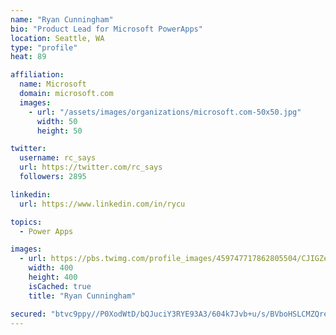 ```yaml
---
name: "Ryan Cunningham"
bio: "Product Lead for Microsoft PowerApps"
location: Seattle, WA
type: "profile"
heat: 89

affiliation:
  name: Microsoft
  domain: microsoft.com
  images:
    - url: "/assets/images/organizations/microsoft.com-50x50.jpg"
      width: 50
      height: 50

twitter:
  username: rc_says
  url: https://twitter.com/rc_says
  followers: 2895

linkedin:
  url: https://www.linkedin.com/in/rycu

topics:
  - Power Apps

images:
  - url: https://pbs.twimg.com/profile_images/459747717862805504/CJIGZejd_400x400.png
    width: 400
    height: 400
    isCached: true
    title: "Ryan Cunningham"

secured: "btvc9ppy//P0XodWtD/bQJuciY3RYE93A3/604k7Jvb+u/s/BVboHSLCMZQreX/FWXZVgrZ1LRPbxLt5/qDWOLlcpFJvGthGzByelyFCdxYqpRdOkKTLq5q42oREyjMuuzSWfUpWUuR31MzJzlbm+da4Obevvfbwnp0Vwy66ELQhpw2ljQ6zHHNmV6/nP3FsG/dGZ2a/67OqOrn0iqqozTmyj2XhxP1XQRZGIKwLd9w+DEq1YxjlDd4KrNCw2HEdA8Aqzwvu+Vi8x65O3wUL3eOGbsTAcNt2nO8vZmbMV82adTcB2rp5flJtLxGmnIX7wC8e/ACmEf+uimf7DC+s4XHNTMooLsiHKIGCVxOC6Pu76OopVbuzuMc55umwRJJc8kuDQNnwFe4FaiNfhuHSIek/TjUH45OgaO3Cz4AEUhk=;fNVr4VeugVitCgYY48fK8g=="
---
```


